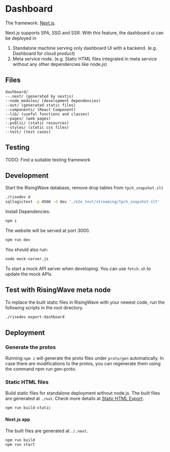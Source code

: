# Dashboard

The framework: [Next.js](https://nextjs.org).

Next.js supports SPA, SSG and SSR. With this feature, the dashboard ui can be deployed in

1. Standalone machine serving only dashboard UI with a backend. (e.g. Dashboard for cloud product)
2. Meta service node. (e.g. Static HTML files integrated in meta service without any other dependencies like node.js)

## Files

```plain
dashboard/
--.next/ (generated by nextjs)
--node_modules/ (development dependencies)
--out/ (generated static files)
--components/ (React Component)
--lib/ (useful functions and classes)
--pages/ (web pages)
--public/ (static resources)
--styles/ (static css files)
--test/ (test cases)
```

## Testing

TODO: Find a suitable testing framework

## Development

Start the RisingWave database, remove drop tables from `tpch_snapshot.slt`

```bash
./risedev d
sqllogictest -p 4566 -d dev './e2e_test/streaming/tpch_snapshot.slt'
```

Install Dependencies.

```bash
npm i
```

The website will be served at port 3000.

```bash
npm run dev
```

You should also run:

```bash
node mock-server.js
```

To start a mock API server when developing. You can use `fetch.sh` to update the mock APIs.

## Test with RisingWave meta node

To replace the built static files in RisingWave with your newest code,
run the following scripts in the root directory.

```bash
./risedev export-dashboard
```

## Deployment

### Generate the protos

Running `npm i` will generate the proto files under `proto/gen` automatically. In case there are modifications to the protos, you can regenerate them using the command npm run gen-proto.

### Static HTML files

Build static files for standalone deployment without node.js. The built files are generated at `./out`.
Check more details at [Static HTML Export](https://nextjs.org/docs/advanced-features/static-html-export).

```bash
npm run build-static
```

#### Next.js app

The built files are generated at `./.next`.

```bash
npm run build
npm run start
```
